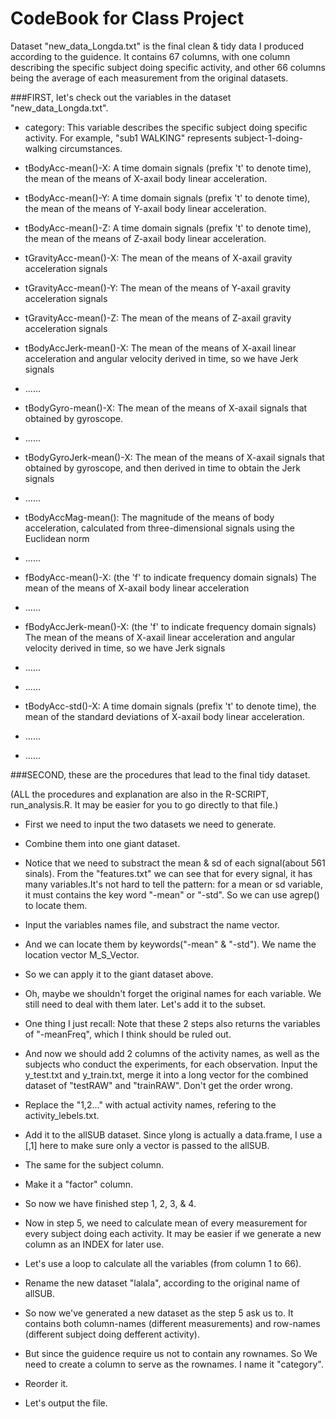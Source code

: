 CodeBook for Class Project
===================

Dataset "new_data_Longda.txt" is the final clean & tidy data I produced according to the guidence.
It contains 67 columns, with one column describing the specific subject doing specific activity, and
other 66 columns being the average of each measurement from the original datasets.


###FIRST, let's check out the variables in the dataset "new_data_Longda.txt".

* category: This variable describes the specific subject doing specific activity. For example, "sub1 WALKING" represents subject-1-doing-walking circumstances.

* tBodyAcc-mean()-X: A time domain signals (prefix 't' to denote time), the mean of the means of X-axail body linear acceleration.

* tBodyAcc-mean()-Y: A time domain signals (prefix 't' to denote time), the mean of the means of Y-axail body linear acceleration.

* tBodyAcc-mean()-Z: A time domain signals (prefix 't' to denote time), the mean of the means of Z-axail body linear acceleration.

* tGravityAcc-mean()-X: The mean of the means of X-axail gravity acceleration signals

* tGravityAcc-mean()-Y: The mean of the means of Y-axail gravity acceleration signals

* tGravityAcc-mean()-Z: The mean of the means of Z-axail gravity acceleration signals 

* tBodyAccJerk-mean()-X: The mean of the means of X-axail linear acceleration and angular velocity derived in time, so we have Jerk signals

* ......

* tBodyGyro-mean()-X: The mean of the means of X-axail signals that obtained by gyroscope.

* ......

* tBodyGyroJerk-mean()-X: The mean of the means of X-axail signals that obtained by gyroscope, and then derived in time to obtain the Jerk signals

* ......

* tBodyAccMag-mean(): The magnitude of the means of body acceleration, calculated from three-dimensional signals using the Euclidean norm

* ......

* fBodyAcc-mean()-X: (the 'f' to indicate frequency domain signals) The mean of the means of X-axail body linear acceleration

* ......

* fBodyAccJerk-mean()-X: (the 'f' to indicate frequency domain signals) The mean of the means of X-axail linear acceleration and angular velocity derived in time, so we have Jerk signals

* ......

* ......

* tBodyAcc-std()-X: A time domain signals (prefix 't' to denote time), the mean of the standard deviations of X-axail body linear acceleration.

* ......

* ......



###SECOND, these are the procedures that lead to the final tidy dataset. 

(ALL the procedures and explanation are also in the R-SCRIPT, run_analysis.R. It may be easier for you to go directly to that file.)

* First we need to input the two datasets we need to generate.

* Combine them into one giant dataset.

* Notice that we need to substract the mean & sd of each signal(about 561 sinals). From the "features.txt" we can see that for every signal, it has many variables.It's not hard to tell the pattern: for a mean or sd variable, it must contains the key word "-mean" or "-std". So we can use agrep() to locate them.

* Input the variables names file, and substract the name vector.

* And we can locate them by keywords("-mean" & "-std"). We name the location vector M_S_Vector.

* So we can apply it to the giant dataset above.

* Oh, maybe we shouldn't forget the original names for each variable. We still need to deal with them later. Let's add it to the subset.

* One thing I just recall: Note that these 2 steps also returns the variables of "-meanFreq", which I think should be ruled out.

* And now we should add 2 columns of the activity names, as well as the subjects who conduct the experiments, for each observation. Input the y_test.txt and y_train.txt, merge it into a long vector for the combined dataset of "testRAW" and "trainRAW". Don't get the order wrong. 

* Replace the "1,2..." with actual activity names, refering to the activity_lebels.txt.

* Add it to the allSUB dataset. Since ylong is actually a data.frame, I use a [,1] here to make sure only a vector is passed to the allSUB.

* The same for the subject column.

* Make it a "factor" column.

* So now we have finished step 1, 2, 3, & 4.

* Now in step 5, we need to calculate mean of every measurement for every subject doing each activity. It may be easier if we generate a new column as an INDEX for later use.

* Let's use a loop to calculate all the variables (from column 1 to 66).

* Rename the new dataset "lalala", according to the original name of allSUB.

* So now we've generated a new dataset as the step 5 ask us to. It contains both column-names (different measurements) and row-names (different subject doing defferent activity). 

* But since the guidence require us not to contain any rownames. So We need to create a column to serve as the rownames. I name it "category".

* Reorder it.

* Let's output the file.





